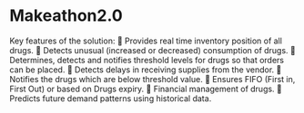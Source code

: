 # Makeathon2.0
Key features of the solution: 
 Provides real time inventory position of all drugs.
 Detects unusual (increased or decreased) consumption of drugs.
 Determines, detects and notifies threshold levels for drugs so that orders can be placed.
 Detects delays in receiving supplies from the vendor.
 Notifies the drugs which are below threshold value.
 Ensures FIFO (First in, First Out) or based on Drugs expiry.
 Financial management of drugs. 
 Predicts future demand patterns using historical data.
